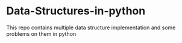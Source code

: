 # Data-Structures-in-python
This repo contains multiple data structure implementation and some problems on them in python

